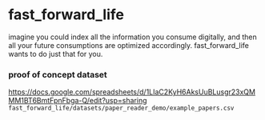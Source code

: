# fast_forward_life
imagine you could index all the information you consume digitally, and then all your future consumptions are optimized accordingly.
fast_forward_life wants to do just that for you.

### proof of concept dataset
https://docs.google.com/spreadsheets/d/1LIaC2KyH6AksUuBLusgr23xQMMM1BT6BmtFpnFbga-Q/edit?usp=sharing    
`fast_forward_life/datasets/paper_reader_demo/example_papers.csv`
